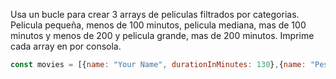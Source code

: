 Usa un bucle para crear 3 arrays de peliculas filtrados por categorias. Pelicula pequeña, menos de 100 minutos, pelicula mediana, mas de 100 minutos y menos de 200 y pelicula grande, mas de 200 minutos. Imprime cada array en por consola.
```js
const movies = [{name: "Your Name", durationInMinutes: 130},{name: "Pesadilla antes de navidad", durationInMinutes: 225}, {name: "Origen", durationInMinutes: 165}, {name: "El señor de los anillos", durationInMinutes: 967}, {name: "Solo en casa", durationInMinutes: 214}, {name: "El jardin de las palabras", durationInMinutes: 40}];
```

